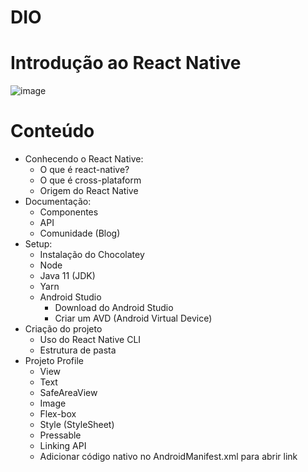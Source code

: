 # DIO
# Introdução ao React Native


![image](https://user-images.githubusercontent.com/78429537/170838421-727aeb96-ede2-4d27-835b-1920f2cf0d24.png)

# Conteúdo
- Conhecendo o React Native:
  - O que é react-native?
  - O que é cross-plataform
  - Origem do React Native
- Documentação:
  - Componentes
  - API
  - Comunidade (Blog)
- Setup:
  - Instalação do Chocolatey
  - Node
  - Java 11 (JDK)
  - Yarn
  - Android Studio
    - Download do Android Studio
    - Criar um AVD (Android Virtual Device)
- Criação do projeto
  - Uso do React Native CLI
  - Estrutura de pasta
- Projeto Profile
  - View
  - Text
  - SafeAreaView
  - Image
  - Flex-box
  - Style (StyleSheet)
  - Pressable
  - Linking API
  - Adicionar código nativo no AndroidManifest.xml para abrir link
